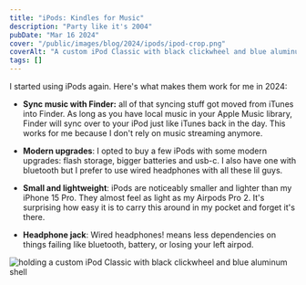 ```yaml
---
title: "iPods: Kindles for Music"
description: "Party like it's 2004"
pubDate: "Mar 16 2024"
cover: "/public/images/blog/2024/ipods/ipod-crop.png"
coverAlt: "A custom iPod Classic with black clickwheel and blue aluminum shell"
tags: []
---
```


I started using iPods again. Here's what makes them work for me in 2024:

- **Sync music with Finder:** all of that syncing stuff got moved from iTunes into Finder. As long as you have local music in your Apple Music library, Finder will sync over to your iPod just like iTunes back in the day. This works for me because I don't rely on music streaming anymore.

- **Modern upgrades**: I opted to buy a few iPods with some modern upgrades: flash storage, bigger batteries and usb-c. I also have one with bluetooth but I prefer to use wired headphones with all these lil guys.

- **Small and lightweight**: iPods are noticeably smaller and lighter than my iPhone 15 Pro. They almost feel as light as my Airpods Pro 2. It's surprising how easy it is to carry this around in my pocket and forget it's there.

- **Headphone jack**: Wired headphones! means less dependencies on things failing like bluetooth, battery, or losing your left airpod.

![holding a custom iPod Classic with black clickwheel and blue aluminum shell](/images/blog/2024/ipods/ipod-hand.png)
